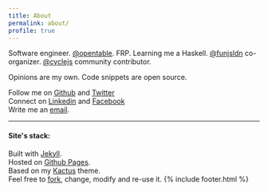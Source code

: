 ```yaml
---
title: About
permalink: about/
profile: true
---
```

Software engineer. [@opentable](http://www.opentable.com). FRP. Learning me a Haskell. [@funjsldn](https://twitter.com/funjsldn) co-organizer. [@cyclejs](https://cycle.js.org) community contributor.

Opinions are my own. Code snippets are open source.

Follow me on [Github](https://github.com/nickbalestra) and [Twitter](https://twitter.com/nickbalestra)<br>
Connect on [Linkedin](https://linkedin.com/in/nickbalestra) and [Facebook](https://facebook.com/nickbalestra)<br>
Write me an [email](mailto:nick@balestra.ch).
***

#### Site's stack:

Built with [Jekyll](http://jekyllrb.com/).
<br>Hosted on [Github Pages](https://pages.github.com/).
<br>Based on my [Kactus](https://github.com/nickbalestra/kactus) theme.
<br>Feel free to [fork](https://github.com/nickbalestra/nickbalestra.github.io), change, modify and re-use it.
{% include footer.html %}

